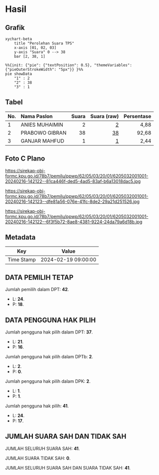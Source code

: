 # Hasil

## Grafik

```mermaid
xychart-beta
    title "Perolehan Suara TPS"
    x-axis [01, 02, 03]
    y-axis "Suara" 0 --> 38
    bar [2, 38, 1]
```

```mermaid
%%{init: {"pie": {"textPosition": 0.5}, "themeVariables": {"pieOuterStrokeWidth": "5px"}} }%%
pie showData
    "1" : 2
    "2" : 38
    "3" : 1
```

## Tabel

| No. | Nama Paslon    | Suara | Suara (raw) | Persentase |
|:--- |:-------------- | -----:| -----------:| ----------:|
| 1   | ANIES MUHAIMIN | 2     | [2][p-1]    | 4,88       |
| 2   | PRABOWO GIBRAN | 38    | [38][p-2]   | 92,68      |
| 3   | GANJAR MAHFUD  | 1     | [1][p-3]    | 2,44       |


[p-1]: https://github.com/gigit-pemilu/pemilu-2024-62-kalimantan-tengah/blob/main/pilpres/hitung-suara/sub/62-kalimantan-tengah/sub/05-barito-utara/sub/03-gunung-purei/sub/2001-tanjung-harapan/sub/001-tps/sub/paslon-1.txt
[p-2]: https://github.com/gigit-pemilu/pemilu-2024-62-kalimantan-tengah/blob/main/pilpres/hitung-suara/sub/62-kalimantan-tengah/sub/05-barito-utara/sub/03-gunung-purei/sub/2001-tanjung-harapan/sub/001-tps/sub/paslon-2.txt
[p-3]: https://github.com/gigit-pemilu/pemilu-2024-62-kalimantan-tengah/blob/main/pilpres/hitung-suara/sub/62-kalimantan-tengah/sub/05-barito-utara/sub/03-gunung-purei/sub/2001-tanjung-harapan/sub/001-tps/sub/paslon-3.txt

## Foto C Plano

https://sirekap-obj-formc.kpu.go.id/78b7/pemilu/ppwp/62/05/03/20/01/6205032001001-20240216-142122--81ca446f-ded5-4ad5-83af-b6a13018dac5.jpg

https://sirekap-obj-formc.kpu.go.id/78b7/pemilu/ppwp/62/05/03/20/01/6205032001001-20240216-142123--dfe81a56-076e-41fc-8de2-29a21d251526.jpg

https://sirekap-obj-formc.kpu.go.id/78b7/pemilu/ppwp/62/05/03/20/01/6205032001001-20240216-142122--6f3f5b72-8ae8-4381-9224-24da79a6d18b.jpg


## Metadata

| Key        | Value               |
| ---------- | ------------------- |
| Time Stamp | 2024-02-19 09:00:00 |


## DATA PEMILIH TETAP

Jumlah pemilih dalam DPT: **42**.
 * L: **24**.
 * P: **18**.

## DATA PENGGUNA HAK PILIH

Jumlah pengguna hak pilih dalam DPT: **37**.
 * L: **21**.
 * P: **16**.

Jumlah pengguna hak pilih dalam DPTb: **2**.
 * L: **2**.
 * P: **0**.

Jumlah pengguna hak pilih dalam DPK: **2**.
 * L: **1**.
 * P: **1**.

Jumlah pengguna hak pilih: **41**.
 * L: **24**.
 * P: **17**.

## JUMLAH SUARA SAH DAN TIDAK SAH

JUMLAH SELURUH SUARA SAH: **41**.

JUMLAH SUARA TIDAK SAH: **0**.

JUMLAH SELURUH SUARA SAH DAN SUARA TIDAK SAH: **41**.


